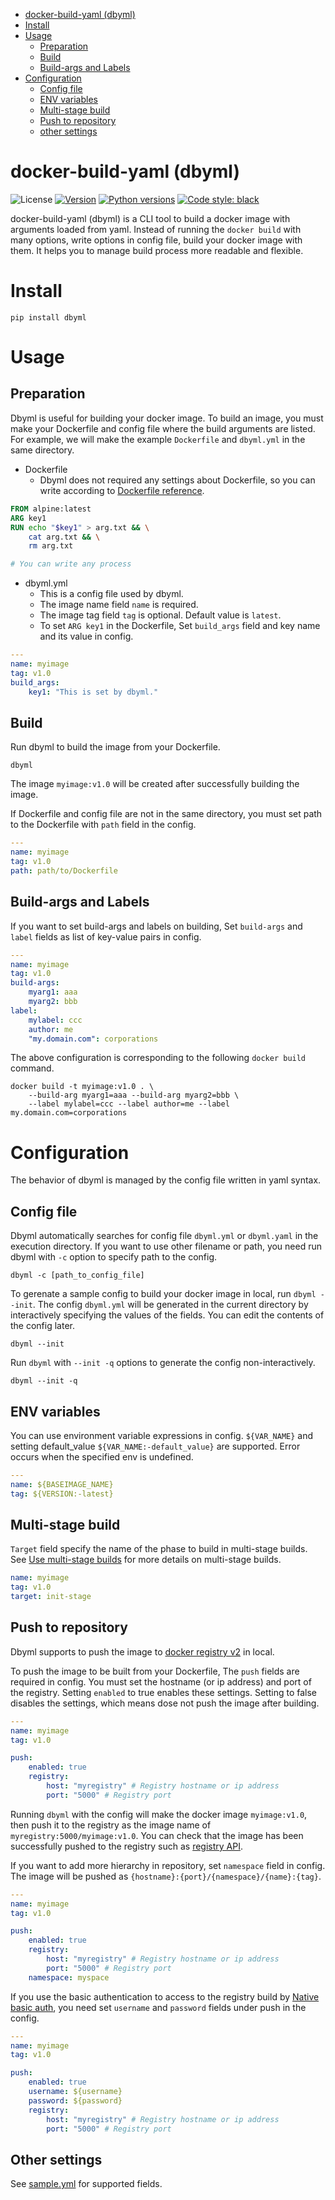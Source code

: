 - [docker-build-yaml (dbyml)](#docker-build-yaml-dbyml)
- [Install](#install)
- [Usage](#usage)
    - [Preparation](#preparation)
    - [Build](#build)
    - [Build-args and Labels](#build-args-and-labels)
- [Configuration](#configuration)
    - [Config file](#config-file)
    - [ENV variables](#env-variables)
    - [Multi-stage build](#multi-stage-build)
    - [Push to repository](#push-to-repository)
    - [other settings](#other-settings)


# docker-build-yaml (dbyml)

![License](https://img.shields.io/github/license/git-ogawa/dbyml)
[![Version](https://img.shields.io/pypi/v/dbyml)](https://pypi.python.org/pypi/dbyml/)
[![Python versions](https://img.shields.io/pypi/pyversions/dbyml)](https://pypi.python.org/pypi/dbyml/)
[![Code style: black](https://img.shields.io/badge/code%20style-black-000000.svg)](https://github.com/ambv/black)

docker-build-yaml (dbyml) is a CLI tool to build a docker image with arguments loaded from yaml. Instead of running the `docker build` with many options, write options in config file, build your docker image with them. It helps you to manage build process more readable and flexible.

# Install 
```
pip install dbyml
```

# Usage

## Preparation
Dbyml is useful for building your docker image. To build an image, you must make your Dockerfile and config file where the build arguments are listed. For example, we will make the example `Dockerfile` and `dbyml.yml` in the same directory.

- Dockerfile
    - Dbyml does not required any settings about Dockerfile, so you can write according to [Dockerfile reference](https://docs.docker.com/engine/reference/builder/).

```Dockerfile
FROM alpine:latest
ARG key1
RUN echo "$key1" > arg.txt && \
    cat arg.txt && \
    rm arg.txt

# You can write any process
```

- dbyml.yml
    - This is a config file used by dbyml.
    - The image name field `name` is required. 
    - The image tag field `tag` is optional. Default value is `latest`.
    - To set `ARG key1` in the Dockerfile, Set `build_args` field and key name and its value in config. 
```yaml
---
name: myimage
tag: v1.0
build_args:
    key1: "This is set by dbyml."
```


## Build 
Run dbyml to build the image from your Dockerfile. 

```
dbyml 
```

The image `myimage:v1.0` will be created after successfully building the image.

If Dockerfile and config file are not in the same directory, you must set path to the Dockerfile with `path` field in the config.
```yaml
---
name: myimage
tag: v1.0
path: path/to/Dockerfile
```

## Build-args and Labels
If you want to set build-args and labels on building, Set `build-args` and `label` fields as list of key-value pairs in config.

```yaml
---
name: myimage
tag: v1.0
build-args:
    myarg1: aaa
    myarg2: bbb
label:
    mylabel: ccc
    author: me
    "my.domain.com": corporations
```

The above configuration is corresponding to the following `docker build` command.
```
docker build -t myimage:v1.0 . \
    --build-arg myarg1=aaa --build-arg myarg2=bbb \
    --label mylabel=ccc --label author=me --label my.domain.com=corporations
```

# Configuration
The behavior of dbyml is managed by the config file written in yaml syntax. 


## Config file
Dbyml automatically searches for config file `dbyml.yml` or `dbyml.yaml` in the execution directory. If you want to use other filename or path, you need run dbyml with `-c` option to specify path to the config.

```
dbyml -c [path_to_config_file]
```


To gerenate a sample config to build your docker image in local, run `dbyml --init`. The config `dbyml.yml` will be generated in the current directory by interactively specifying the values of the fields. You can edit the contents of the config later.
```
dbyml --init 
```

Run `dbyml` with `--init -q` options to generate the config non-interactively.
```
dbyml --init -q
```


## ENV variables
You can use environment variable expressions in config. `${VAR_NAME}` and setting default_value `${VAR_NAME:-default_value}` are supported. Error occurs when the specified env is undefined.

```yaml
---
name: ${BASEIMAGE_NAME}
tag: ${VERSION:-latest}
```

## Multi-stage build
`Target` field specify the name of the phase to build in multi-stage builds. See [Use multi-stage builds](https://docs.docker.com/develop/develop-images/multistage-build/) for more details on multi-stage builds.

```yaml
name: myimage
tag: v1.0
target: init-stage
```


## Push to repository
Dbyml supports to push the image to [docker registry v2](https://hub.docker.com/_/registry) in local. 


To push the image to be built from your Dockerfile, The `push` fields are required in config. You must set the hostname (or ip address) and port of the registry. Setting `enabled` to true enables these settings. Setting to false disables the settings, which means dose not push the image after building.

```yaml
---
name: myimage
tag: v1.0

push:
    enabled: true
    registry:
        host: "myregistry" # Registry hostname or ip address 
        port: "5000" # Registry port
```

Running `dbyml` with the config will make the docker image `myimage:v1.0`, then push it to the registry as the image name of `myregistry:5000/myimage:v1.0`.
You can check that the image has been successfully pushed to the registry such as [registry API](https://docs.docker.com/registry/spec/api/).


If you want to add more hierarchy in repository, set `namespace` field in config. The image will be pushed as `{hostname}:{port}/{namespace}/{name}:{tag}`.

```yaml
---
name: myimage
tag: v1.0

push:
    enabled: true
    registry:
        host: "myregistry" # Registry hostname or ip address 
        port: "5000" # Registry port
    namespace: myspace
```


If you use the basic authentication to access to the registry build by [Native basic auth](https://docs.docker.com/registry/deploying/#native-basic-auth), you need set `username` and `password` fields under push in the config. 

```yaml
---
name: myimage
tag: v1.0

push:
    enabled: true
    username: ${username}
    password: ${password}
    registry:
        host: "myregistry" # Registry hostname or ip address 
        port: "5000" # Registry port
```

## Other settings
See [sample.yml](sample/sample.yml) for supported fields.
